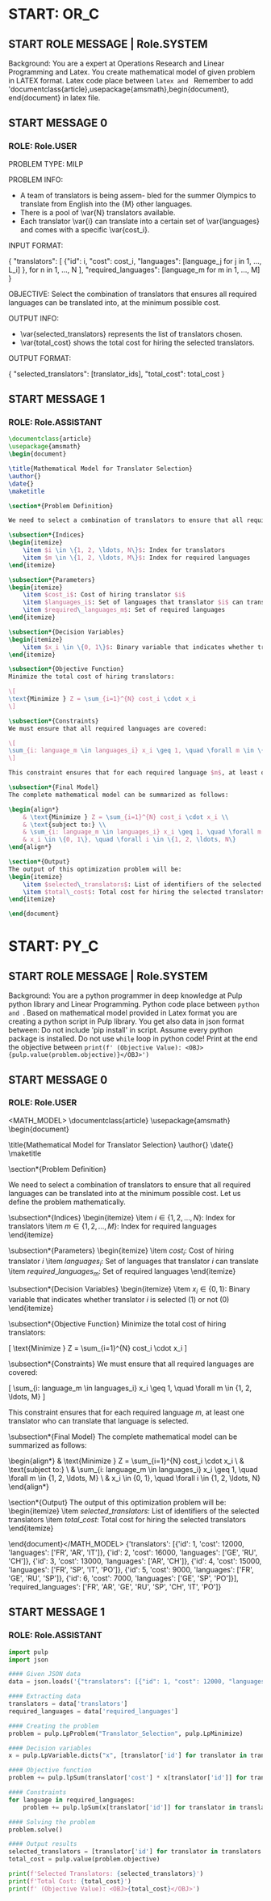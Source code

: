 # START: OR_C 
## START ROLE MESSAGE | Role.SYSTEM 
Background: You are a expert at Operations Research and Linear Programming and Latex. You create mathematical model of given problem in LATEX format. Latex code place between ```latex and ``` Remember to add 'documentclass{article},usepackage{amsmath},begin{document}, end{document} in latex file. 
## START MESSAGE 0 
### ROLE: Role.USER
<DESCRIPTION>
PROBLEM TYPE: MILP

PROBLEM INFO:

- A team of translators is being assem- bled for the summer Olympics to translate from English into the \{M} other languages.
- There is a pool of \var{N} translators available.
- Each translator \var{i} can translate into a certain set of \var{languages} and comes with a specific \var{cost_i}.

INPUT FORMAT: 

{
"translators": [
        {"id": i, 
         "cost": cost_i,
         "languages": [language_j for j in 1, ..., L_i]
        },
        for n in 1, ..., N
    ],
    "required_languages": [language_m for m in 1, ..., M]
}

OBJECTIVE: Select the combination of translators that ensures all required languages can be translated into, at the minimum possible cost.

OUTPUT INFO:

- \var{selected_translators} represents the list of translators chosen.
- \var{total_cost} shows the total cost for hiring the selected translators.

OUTPUT FORMAT:

{
    "selected_translators": [translator_ids],
    "total_cost": total_cost
}
</DESCRIPTION>


## START MESSAGE 1 
### ROLE: Role.ASSISTANT
```latex
\documentclass{article}
\usepackage{amsmath}
\begin{document}

\title{Mathematical Model for Translator Selection}
\author{}
\date{}
\maketitle

\section*{Problem Definition}

We need to select a combination of translators to ensure that all required languages can be translated into at the minimum possible cost. Let us define the problem mathematically.

\subsection*{Indices}
\begin{itemize}
    \item $i \in \{1, 2, \ldots, N\}$: Index for translators
    \item $m \in \{1, 2, \ldots, M\}$: Index for required languages
\end{itemize}

\subsection*{Parameters}
\begin{itemize}
    \item $cost_i$: Cost of hiring translator $i$
    \item $languages_i$: Set of languages that translator $i$ can translate
    \item $required\_languages_m$: Set of required languages
\end{itemize}

\subsection*{Decision Variables}
\begin{itemize}
    \item $x_i \in \{0, 1\}$: Binary variable that indicates whether translator $i$ is selected (1) or not (0)
\end{itemize}

\subsection*{Objective Function}
Minimize the total cost of hiring translators:

\[
\text{Minimize } Z = \sum_{i=1}^{N} cost_i \cdot x_i
\]

\subsection*{Constraints}
We must ensure that all required languages are covered:

\[
\sum_{i: language_m \in languages_i} x_i \geq 1, \quad \forall m \in \{1, 2, \ldots, M\}
\]

This constraint ensures that for each required language $m$, at least one translator who can translate that language is selected.

\subsection*{Final Model}
The complete mathematical model can be summarized as follows:

\begin{align*}
    & \text{Minimize } Z = \sum_{i=1}^{N} cost_i \cdot x_i \\
    & \text{subject to:} \\
    & \sum_{i: language_m \in languages_i} x_i \geq 1, \quad \forall m \in \{1, 2, \ldots, M\} \\
    & x_i \in \{0, 1\}, \quad \forall i \in \{1, 2, \ldots, N\}
\end{align*}

\section*{Output}
The output of this optimization problem will be:
\begin{itemize}
    \item $selected\_translators$: List of identifiers of the selected translators
    \item $total\_cost$: Total cost for hiring the selected translators
\end{itemize}

\end{document}
```

# START: PY_C 
## START ROLE MESSAGE | Role.SYSTEM 
Background: You are a python programmer in deep knowledge at Pulp python library and Linear Programming. Python code place between ```python and ```. Based on mathematical model provided in Latex format you are creating a python script in Pulp library. You get also data in json format between: <DATA></DATA> Do not include 'pip install' in script. Assume every python package is installed. Do not use `while` loop in python code! Print at the end the objective between <OBJ></OBJ> `print(f' (Objective Value): <OBJ>{pulp.value(problem.objective)}</OBJ>')` 
## START MESSAGE 0 
### ROLE: Role.USER
<MATH_MODEL>
\documentclass{article}
\usepackage{amsmath}
\begin{document}

\title{Mathematical Model for Translator Selection}
\author{}
\date{}
\maketitle

\section*{Problem Definition}

We need to select a combination of translators to ensure that all required languages can be translated into at the minimum possible cost. Let us define the problem mathematically.

\subsection*{Indices}
\begin{itemize}
    \item $i \in \{1, 2, \ldots, N\}$: Index for translators
    \item $m \in \{1, 2, \ldots, M\}$: Index for required languages
\end{itemize}

\subsection*{Parameters}
\begin{itemize}
    \item $cost_i$: Cost of hiring translator $i$
    \item $languages_i$: Set of languages that translator $i$ can translate
    \item $required\_languages_m$: Set of required languages
\end{itemize}

\subsection*{Decision Variables}
\begin{itemize}
    \item $x_i \in \{0, 1\}$: Binary variable that indicates whether translator $i$ is selected (1) or not (0)
\end{itemize}

\subsection*{Objective Function}
Minimize the total cost of hiring translators:

\[
\text{Minimize } Z = \sum_{i=1}^{N} cost_i \cdot x_i
\]

\subsection*{Constraints}
We must ensure that all required languages are covered:

\[
\sum_{i: language_m \in languages_i} x_i \geq 1, \quad \forall m \in \{1, 2, \ldots, M\}
\]

This constraint ensures that for each required language $m$, at least one translator who can translate that language is selected.

\subsection*{Final Model}
The complete mathematical model can be summarized as follows:

\begin{align*}
    & \text{Minimize } Z = \sum_{i=1}^{N} cost_i \cdot x_i \\
    & \text{subject to:} \\
    & \sum_{i: language_m \in languages_i} x_i \geq 1, \quad \forall m \in \{1, 2, \ldots, M\} \\
    & x_i \in \{0, 1\}, \quad \forall i \in \{1, 2, \ldots, N\}
\end{align*}

\section*{Output}
The output of this optimization problem will be:
\begin{itemize}
    \item $selected\_translators$: List of identifiers of the selected translators
    \item $total\_cost$: Total cost for hiring the selected translators
\end{itemize}

\end{document}</MATH_MODEL>
<DATA>
{'translators': [{'id': 1, 'cost': 12000, 'languages': ['FR', 'AR', 'IT']}, {'id': 2, 'cost': 16000, 'languages': ['GE', 'RU', 'CH']}, {'id': 3, 'cost': 13000, 'languages': ['AR', 'CH']}, {'id': 4, 'cost': 15000, 'languages': ['FR', 'SP', 'IT', 'PO']}, {'id': 5, 'cost': 9000, 'languages': ['FR', 'GE', 'RU', 'SP']}, {'id': 6, 'cost': 7000, 'languages': ['GE', 'SP', 'PO']}], 'required_languages': ['FR', 'AR', 'GE', 'RU', 'SP', 'CH', 'IT', 'PO']}</DATA>


## START MESSAGE 1 
### ROLE: Role.ASSISTANT
```python
import pulp
import json

#### Given JSON data
data = json.loads('{"translators": [{"id": 1, "cost": 12000, "languages": ["FR", "AR", "IT"]}, {"id": 2, "cost": 16000, "languages": ["GE", "RU", "CH"]}, {"id": 3, "cost": 13000, "languages": ["AR", "CH"]}, {"id": 4, "cost": 15000, "languages": ["FR", "SP", "IT", "PO"]}, {"id": 5, "cost": 9000, "languages": ["FR", "GE", "RU", "SP"]}, {"id": 6, "cost": 7000, "languages": ["GE", "SP", "PO"]}], "required_languages": ["FR", "AR", "GE", "RU", "SP", "CH", "IT", "PO"]}')

#### Extracting data
translators = data['translators']
required_languages = data['required_languages']

#### Creating the problem
problem = pulp.LpProblem("Translator_Selection", pulp.LpMinimize)

#### Decision variables
x = pulp.LpVariable.dicts("x", [translator['id'] for translator in translators], cat='Binary')

#### Objective function
problem += pulp.lpSum(translator['cost'] * x[translator['id']] for translator in translators), "Total_Cost"

#### Constraints
for language in required_languages:
    problem += pulp.lpSum(x[translator['id']] for translator in translators if language in translator['languages']) >= 1, f"Language_Coverage_{language}"

#### Solving the problem
problem.solve()

#### Output results
selected_translators = [translator['id'] for translator in translators if x[translator['id']].varValue == 1]
total_cost = pulp.value(problem.objective)

print(f'Selected Translators: {selected_translators}')
print(f'Total Cost: {total_cost}')
print(f' (Objective Value): <OBJ>{total_cost}</OBJ>')
```

